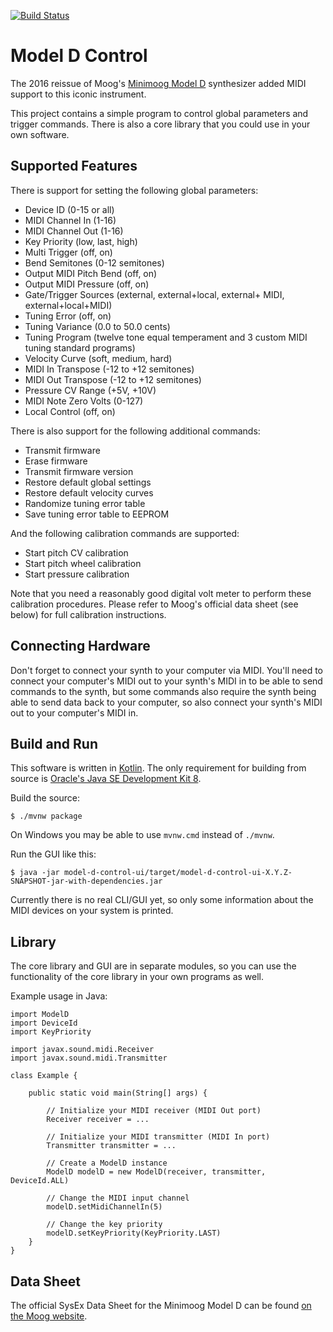 [![Build Status](https://travis-ci.org/breun/model-d-control.svg?branch=master)](https://travis-ci.org/breun/model-d-control)

Model D Control
===============

The 2016 reissue of Moog's [Minimoog Model D](https://www.moogmusic.com/products/minimoog/minimoog-model-d) synthesizer
added MIDI support to this iconic instrument.

This project contains a simple program to control global parameters and trigger commands. There is also a core library that you could use in your own software.

Supported Features
------------------

There is support for setting the following global parameters:

* Device ID (0-15 or all)
* MIDI Channel In (1-16)
* MIDI Channel Out (1-16)
* Key Priority (low, last, high)
* Multi Trigger (off, on)
* Bend Semitones (0-12 semitones)
* Output MIDI Pitch Bend (off, on)
* Output MIDI Pressure (off, on)
* Gate/Trigger Sources (external, external+local, external+ MIDI, external+local+MIDI)
* Tuning Error (off, on)
* Tuning Variance (0.0 to 50.0 cents)
* Tuning Program (twelve tone equal temperament and 3 custom MIDI tuning standard programs)
* Velocity Curve (soft, medium, hard)
* MIDI In Transpose (-12 to +12 semitones)
* MIDI Out Transpose (-12 to +12 semitones)
* Pressure CV Range (+5V, +10V)
* MIDI Note Zero Volts (0-127)
* Local Control (off, on)

There is also support for the following additional commands:

* Transmit firmware
* Erase firmware
* Transmit firmware version
* Restore default global settings
* Restore default velocity curves
* Randomize tuning error table
* Save tuning error table to EEPROM

And the following calibration commands are supported:

* Start pitch CV calibration
* Start pitch wheel calibration
* Start pressure calibration

Note that you need a reasonably good digital volt meter to perform these calibration procedures. Please refer to Moog's official data sheet (see below) for full calibration instructions.

Connecting Hardware
-------------------

Don't forget to connect your synth to your computer via MIDI. You'll need to connect your computer's MIDI out to your
synth's MIDI in to be able to send commands to the synth, but some commands also require the synth being able to send
data back to your computer, so also connect your synth's MIDI out to your computer's MIDI in.

Build and Run
-------------
 
This software is written in [Kotlin](https://kotlinlang.org). The only requirement for building from source is [Oracle's Java SE Development Kit 8](http://www.oracle.com/technetwork/java/javase/downloads/jdk8-downloads-2133151.html).

Build the source:

    $ ./mvnw package
    
On Windows you may be able to use `mvnw.cmd` instead of `./mvnw`.
    
Run the GUI like this:
    
    $ java -jar model-d-control-ui/target/model-d-control-ui-X.Y.Z-SNAPSHOT-jar-with-dependencies.jar

Currently there is no real CLI/GUI yet, so only some information about the MIDI devices on your system is printed.

Library
-------

The core library and GUI are in separate modules, so you can use the functionality of the core library in your own programs as well.

Example usage in Java:

    import ModelD
    import DeviceId
    import KeyPriority
    
    import javax.sound.midi.Receiver
    import javax.sound.midi.Transmitter
    
    class Example {
    
        public static void main(String[] args) {
    
            // Initialize your MIDI receiver (MIDI Out port)
            Receiver receiver = ... 
            
            // Initialize your MIDI transmitter (MIDI In port)
            Transmitter transmitter = ...
    
            // Create a ModelD instance
            ModelD modelD = new ModelD(receiver, transmitter, DeviceId.ALL)
            
            // Change the MIDI input channel
            modelD.setMidiChannelIn(5)
            
            // Change the key priority
            modelD.setKeyPriority(KeyPriority.LAST)
        }
    }
    
    
Data Sheet
----------

The official SysEx Data Sheet for the Minimoog Model D can be found [on the Moog website](https://www.moogmusic.com/products/minimoog/minimoog-model-d#downloads-tab).